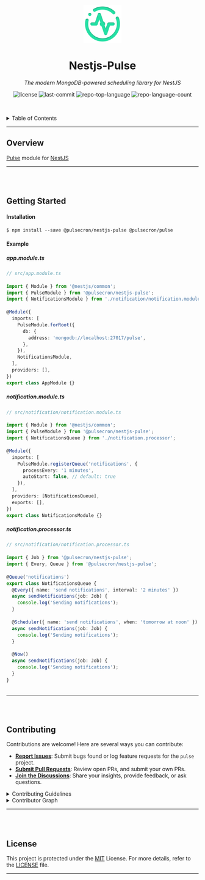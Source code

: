 <p align="center">
  <img src="./pulse.png" width="100" alt="project-logo">
</p>
<p align="center">
    <h1 align="center">Nestjs-Pulse</h1>
</p>
<p align="center">
    <em>The modern MongoDB-powered scheduling library for NestJS</em>
</p>
<p align="center">
	<img src="https://img.shields.io/github/license/pulsecron/nestjs-pulse?style=default&logo=opensourceinitiative&logoColor=white&color=24E0A4" alt="license">
	<img src="https://img.shields.io/github/last-commit/pulsecron/nestjs-pulse?style=default&logo=git&logoColor=white&color=24E0A4" alt="last-commit">
	<img src="https://img.shields.io/github/languages/top/pulsecron/nestjs-pulse?style=default&color=24E0A4" alt="repo-top-language">
	<img src="https://img.shields.io/github/languages/count/pulsecron/nestjs-pulse?style=default&color=24E0A4" alt="repo-language-count">
<p>
<p align="center">
	<!-- default option, no dependency badges. -->
</p>

<br><!-- TABLE OF CONTENTS -->


<details>
  <summary>Table of Contents</summary><br>

- [Overview](#overview)
- [Getting Started](#getting-started)
    - [Installation](#installation)
    - [Example](#example)
      - [app.module.ts](#appmodulets)
      - [notification.module.ts](#notificationmodulets)
      - [notification.processor.ts](#notificationprocessorts)
- [Contributing](#contributing)
- [License](#license)
</details>
<hr>

##  Overview

[Pulse](https://github.com/pulsecron/nestjs-pulse) module for [NestJS](https://nestjs.com/)

---
<br/>
<br/>







##  Getting Started



####  Installation

 ```console
 $ npm install --save @pulsecron/nestjs-pulse @pulsecron/pulse
```



####  Example

##### app.module.ts
```typescript
// src/app.module.ts

import { Module } from '@nestjs/common';
import { PulseModule } from '@pulsecron/nestjs-pulse';
import { NotificationsModule } from './notification/notification.module';

@Module({
  imports: [
    PulseModule.forRoot({
      db: {
        address: 'mongodb://localhost:27017/pulse',
      },
    }),
    NotificationsModule,
  ],
  providers: [],
})
export class AppModule {}

```

##### notification.module.ts
```typescript
// src/notification/notification.module.ts

import { Module } from '@nestjs/common';
import { PulseModule } from '@pulsecron/nestjs-pulse';
import { NotificationsQueue } from './notification.processor';

@Module({
  imports: [
    PulseModule.registerQueue('notifications', {
      processEvery: '1 minutes',
      autoStart: false, // default: true
    }),
  ],
  providers: [NotificationsQueue],
  exports: [],
})
export class NotificationsModule {}

```

##### notification.processor.ts
```typescript
// src/notification/notification.processor.ts

import { Job } from '@pulsecron/nestjs-pulse';
import { Every, Queue } from '@pulsecron/nestjs-pulse';

@Queue('notifications')
export class NotificationsQueue {
  @Every({ name: 'send notifications', interval: '2 minutes' })
  async sendNotifications(job: Job) {
    console.log('Sending notifications');
  }

  @Scheduler({ name: 'send notifications', when: 'tomorrow at noon' })
  async sendNotifications(job: Job) {
    console.log('Sending notifications');
  }

  @Now()
  async sendNotifications(job: Job) {
    console.log('Sending notifications');
  }
}



```


---
<br/>
<br/>

##  Contributing

Contributions are welcome! Here are several ways you can contribute:

- **[Report Issues](https://github.com/pulsecron/nestjs-pulse/issues)**: Submit bugs found or log feature requests for the `pulse` project.
- **[Submit Pull Requests](https://github.com/pulsecron/nestjs-pulse/pulls)**: Review open PRs, and submit your own PRs.
- **[Join the Discussions](https://github.com/pulsecron/nestjs-pulse/discussions)**: Share your insights, provide feedback, or ask questions.

<details closed>
<summary>Contributing Guidelines</summary>

1. **Fork the Repository**: Start by forking the project repository to your github account.
2. **Clone Locally**: Clone the forked repository to your local machine using a git client.
   ```sh
   git clone https://github.com/pulsecron/nestjs-pulse
   ```
3. **Create a New Branch**: Always work on a new branch, giving it a descriptive name.
   ```sh
   git checkout -b new-feature-x
   ```
4. **Make Your Changes**: Develop and test your changes locally.
5. **Commit Your Changes**: Commit with a clear message describing your updates.
   ```sh
   git commit -m 'Implemented new feature x.'
   ```
6. **Push to github**: Push the changes to your forked repository.
   ```sh
   git push origin new-feature-x
   ```
7. **Submit a Pull Request**: Create a PR against the original project repository. Clearly describe the changes and their motivations.
8. **Review**: Once your PR is reviewed and approved, it will be merged into the main branch. Congratulations on your contribution!
</details>

<details closed>
<summary>Contributor Graph</summary>
<br>
<p align="center">
   <a href="https://github.com{/pulsecron/nestjs-pulse/}graphs/contributors">
      <img src="https://contrib.rocks/image?repo=pulsecron/nestjs-pulse">
   </a>
</p>
</details>

---
<br/>
<br/>

##  License

This project is protected under the [MIT](https://github.com/pulsecron/nestjs-pulse?tab=MIT-1-ov-file#readme) License. For more details, refer to the [LICENSE](https://github.com/pulsecron/nestjs-pulse?tab=MIT-1-ov-file#readme) file.

---
<br/>
<br/>

